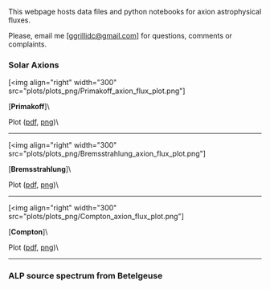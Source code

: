 This webpage hosts data files and python notebooks for axion astrophysical fluxes. 

Please, email me [ggrillidc@gmail.com] for questions, comments or complaints.

### Solar Axions

[<img align="right" width="300" src="plots/plots_png/Primakoff_axion_flux_plot.png"]

[**Primakoff**]\

Plot ([pdf](), [png]())\

---

[<img align="right" width="300" src="plots/plots_png/Bremsstrahlung_axion_flux_plot.png"]

[**Bremsstrahlung**]\

Plot ([pdf](), [png]())\

---

[<img align="right" width="300" src="plots/plots_png/Compton_axion_flux_plot.png"]

[**Compton**]\

Plot ([pdf](), [png]())\

---

### ALP source spectrum from Betelgeuse
